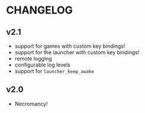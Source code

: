 # CHANGELOG

## v2.1

- support for games with custom key bindings!
- support for the launcher with custom key bindings!
- remote logging
- configurable log levels
- support for `launcher_keep_awake`

## v2.0

- Necromancy!